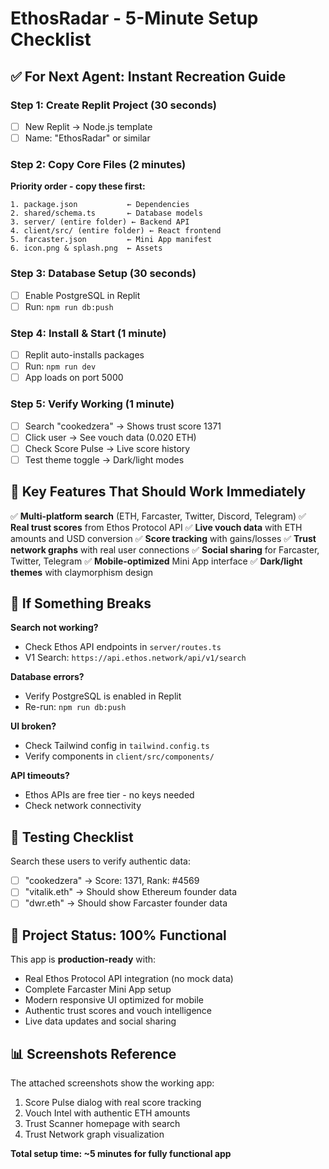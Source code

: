 # EthosRadar - 5-Minute Setup Checklist

## ✅ For Next Agent: Instant Recreation Guide

### Step 1: Create Replit Project (30 seconds)
- [ ] New Replit → Node.js template
- [ ] Name: "EthosRadar" or similar

### Step 2: Copy Core Files (2 minutes)
**Priority order - copy these first:**
```
1. package.json           ← Dependencies
2. shared/schema.ts       ← Database models  
3. server/ (entire folder) ← Backend API
4. client/src/ (entire folder) ← React frontend
5. farcaster.json         ← Mini App manifest
6. icon.png & splash.png  ← Assets
```

### Step 3: Database Setup (30 seconds)
- [ ] Enable PostgreSQL in Replit
- [ ] Run: `npm run db:push`

### Step 4: Install & Start (1 minute)
- [ ] Replit auto-installs packages
- [ ] Run: `npm run dev`
- [ ] App loads on port 5000

### Step 5: Verify Working (1 minute)
- [ ] Search "cookedzera" → Shows trust score 1371
- [ ] Click user → See vouch data (0.020 ETH)
- [ ] Check Score Pulse → Live score history
- [ ] Test theme toggle → Dark/light modes

## 🚀 Key Features That Should Work Immediately

✅ **Multi-platform search** (ETH, Farcaster, Twitter, Discord, Telegram)
✅ **Real trust scores** from Ethos Protocol API
✅ **Live vouch data** with ETH amounts and USD conversion
✅ **Score tracking** with gains/losses
✅ **Trust network graphs** with real user connections
✅ **Social sharing** for Farcaster, Twitter, Telegram
✅ **Mobile-optimized** Mini App interface
✅ **Dark/light themes** with claymorphism design

## 🔧 If Something Breaks

**Search not working?**
- Check Ethos API endpoints in `server/routes.ts`
- V1 Search: `https://api.ethos.network/api/v1/search`

**Database errors?**
- Verify PostgreSQL is enabled in Replit
- Re-run: `npm run db:push`

**UI broken?**
- Check Tailwind config in `tailwind.config.ts`
- Verify components in `client/src/components/`

**API timeouts?**
- Ethos APIs are free tier - no keys needed
- Check network connectivity

## 📱 Testing Checklist

Search these users to verify authentic data:
- [ ] "cookedzera" → Score: 1371, Rank: #4569
- [ ] "vitalik.eth" → Should show Ethereum founder data
- [ ] "dwr.eth" → Should show Farcaster founder data

## 🎯 Project Status: 100% Functional

This app is **production-ready** with:
- Real Ethos Protocol API integration (no mock data)
- Complete Farcaster Mini App setup
- Modern responsive UI optimized for mobile
- Authentic trust scores and vouch intelligence
- Live data updates and social sharing

## 📊 Screenshots Reference

The attached screenshots show the working app:
1. Score Pulse dialog with real score tracking
2. Vouch Intel with authentic ETH amounts  
3. Trust Scanner homepage with search
4. Trust Network graph visualization

**Total setup time: ~5 minutes for fully functional app**